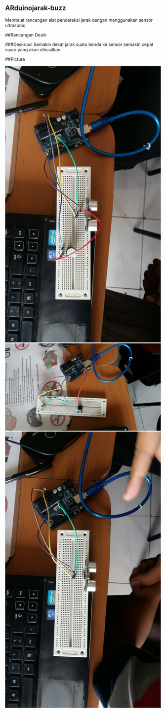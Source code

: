 ## ARduinojarak-buzz
Membuat rancangan alat pendeteksi jarak dengan  menggunakan sensor ultrasonic. 

##Rancangan Deain

 
###Deskripsi
Semakin dekat jarak suatu benda ke sensor semakin cepat suara yang akan dihasilkan.

##Picture

![alt text][1] <br>
![alt text][2] <br>
![alt text][3] 


  [1]: https://github.com/suozar/ARduinojarak-buzz/blob/master/1.jpg
  [2]: https://github.com/suozar/ARduinojarak-buzz/blob/master/2.jpg
  [3]: https://github.com/suozar/ARduinojarak-buzz/blob/master/3.jpg

